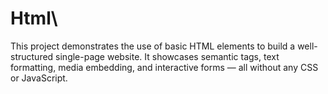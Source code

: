 # Html\
This project demonstrates the use of basic HTML elements to build a well-structured single-page website. It showcases semantic tags, text formatting, media embedding, and interactive forms — all without any CSS or JavaScript.
